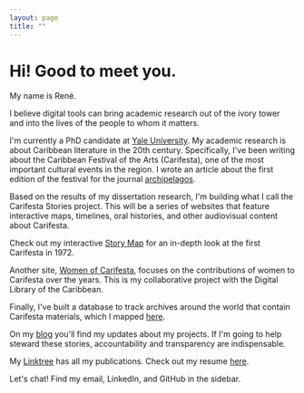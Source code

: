 ```yaml
---
layout: page
title: ""
---
```


# Hi! Good to meet you.

My name is René.

I believe digital tools can bring academic research out of the ivory tower and into the lives of the people to whom it matters.

I'm currently a PhD candidate at [Yale University](https://complit.yale.edu/people/rene-kooiker). My academic research is about Caribbean literature in the 20th century. Specifically, I've been writing about the Caribbean Festival of the Arts (Carifesta), one of the most important cultural events in the region. I wrote an article about the first edition of the festival for the journal [archipelagos](http://archipelagosjournal.org/issue06/kooiker-carifesta.html).

Based on the results of my dissertation research, I'm building what I call the Carifesta Stories project. This will be a series of websites that feature interactive maps, timelines, oral histories, and other audiovisual content about Carifesta.

Check out my interactive [Story Map](https://storymaps.arcgis.com/stories/6022d40207de4b9199c3eaa07aa2f024) for an in-depth look at the first Carifesta in 1972.

Another site, [Women of Carifesta](https://womenofcarifesta.onrender.com), focuses on the contributions of women to Carifesta over the years. This is my collaborative project with the Digital Library of the Caribbean.

Finally, I've built a database to track archives around the world that contain Carifesta materials, which I mapped [here](https://rjkooiker.shinyapps.io/carifesta-archives/).

On my [blog](https://rjkooiker.github.io/blog.html) you'll find my updates about my projects. If I'm going to help steward these stories, accountability and transparency are indispensable.

My [Linktree](https://linktr.ee/renekooiker) has all my publications. Check out my resume [here](https://rjkooiker.github.io/resume.html).

Let's chat! Find my email, LinkedIn, and GitHub in the sidebar.